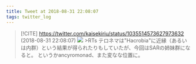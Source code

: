 ```yaml
---
title: Tweet at 2018-08-31 22:08:07
tags: twitter_log
---
```


> [!CITE] https://twitter.com/kaisekiriu/status/1035514573627973632 (2018-08-31 22:08:07)
> ![](https://twitter.com/kaisekiriu/status/1035514573627973632)
> &gt;RTs
> テロネマは"Hacrobia"に近縁（あるいは内群）という結果が得られたりもしていたが、今回はSARの姉妹群になると。
> というかancyromonad、また変なな位置に。
